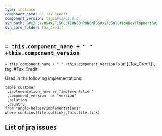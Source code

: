 ```yaml
---
type: instance
component_name: SC Tax Credit
component_version: tags&#x2F;2.0.0
svn_path: &#x2F;svn&#x2F;SOLUTIONCOMPONENTS&#x2F;SolutionDevelopment&#x2F;Tax_Credit
svn_core_folder: Tax_Credit
---
```


## `= this.component_name + " " +this.component_version`

`= this.component_name + " " +this.component_version` is an [[Tax_Credit]],
tag: #Tax_Credit

Used in the following implementations:
```dataview
table customer
 ,implementation_name as "implementation"
 ,component_version  as "version"
 ,solution
 ,country  
from "anglo-helper/implementations"
where contains(file.outlinks,this.file.link)
```


## List of jira issues
